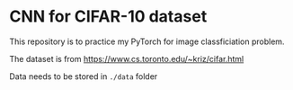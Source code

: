 # CNN for CIFAR-10 dataset
This repository is to practice my PyTorch for image classficiation problem.

The dataset is from https://www.cs.toronto.edu/~kriz/cifar.html

Data needs to be stored in `./data` folder
